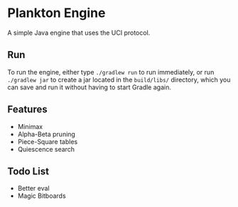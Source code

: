 # Plankton Engine
A simple Java engine that uses the UCI protocol.

## Run
To run the engine, either type `./gradlew run` to run immediately, or run `./gradlew jar` to create a jar located in the `build/libs/` directory, which you can save and run it without having to start Gradle again.

## Features
 - Minimax
 - Alpha-Beta pruning
 - Piece-Square tables
 - Quiescence search

## Todo List
 - Better eval
 - Magic Bitboards
